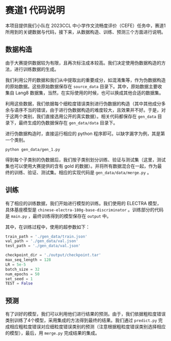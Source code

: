 # 赛道1 代码说明

本项目提供我们小队在 2023CCL 中小学作文流畅度评价（CEFE）任务中，赛道1所用到的关键数据与代码，接下来，从数据构造、训练、预测三个方面进行说明。

## 数据构造

由于大赛提供数据较为有限，且再次标注成本较高。我们决定使用伪数据构造的方法，进行训练数据的生成。

我们利用公开的数据和我们从中提取出的重要成分，如混淆集等，作为伪数据构造的原始数据。这些原始数据保存在 ```source_data``` 目录下。其中，原始数据主要收集自 Lang8 数据集，当然，在实际使用的时候，也可以换成其他合适的数据集。

利用这些数据，我们依据每个细粒度错误类别进行伪数据的构造（其中其他成分多余与语序不当的错误，由于进行伪数据构造的难度较大，且效果并不好。于是，对于这两个类别，我们直接选用公开的真实数据）。相关代码都保存在 ```gen_data``` 目录下，最终生成的伪数据保存在 ```gen_data/data``` 目录下。

进行伪数据构造时，直接运行相应的 python 程序即可。以缺字漏字为例，其是第一个类别。

    python gen_data/gen_1.py

得到每个子类别的伪数据后，我们按子类别划分训练、验证与测试集（这里，测试集也可以使用大赛提供的含有 gold 的数据）。并将所有数据混合在一起，作为最终的训练、验证、测试集。相应的实现代码是 ```gen_data/data/merge.py``` 。

## 训练

有了相应的训练数据，我们开始进行模型的训练。我们使用的 ELECTRA 模型，具体基座模型是 ```chinese-electra-180g-base-discriminator``` 。训练部分的代码是 ```main.py``` ，最终训练得到的模型保存在 ```output``` 中。

其中，在训练过程中，使用的超参数如下：

```python
train_path = './gen_data/train.json'
val_path = './gen_data/val.json'
test_path = './gen_data/val.json'

checkpoint_dir = './output/checkpoint.tar'
max_seq_length = 128
LR = 5e-5
batch_size = 32
num_epochs = 50
set_seed = 1
TEST = False
```

## 预测

有了训好的模型，我们可以利用他们进行结果的预测。由于，我们依据粗粒度错误类别训练了4个模型，采用集成的方法得到最终的结果。我们通过 ```predict.py``` 完成相应粗粒度错误对应细粒度错误类别的预测（注意根据粗粒度错误类别选择相应的模型），最后，用 ```merge.py``` 完成结果的集成。
